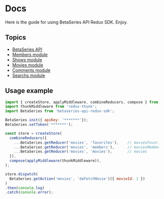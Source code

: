 # Docs

Here is the guide for using BetaSeries API Redux SDK. Enjoy.

## Topics

* [BetaSeries API](betaseries.md)
* [Members module](members.md)
* [Shows module](shows.md)
* [Movies module](movies.md)
* [Comments module](comments.md)
* [Searchs module](searchs.md)

## Usage example

```js
import { createStore, applyMiddleware, combineReducers, compose } from 'redux';
import thunkMiddleware from 'redux-thunk';
import BetaSeries from 'betaseries-api-redux-sdk';

BetaSeries.init({ apiKey: '*******'});
BetaSeries.setToken('*******');

const store = createStore(
  combineReducers({
    ...BetaSeries.getReducer('movies', 'favorites'),    // moviesFavorites
    ...BetaSeries.getReducer('movies', 'members'),      // moviesMembers
    ...BetaSeries.getReducer('movies', 'movies'),       // movies
  }),
  compose(applyMiddleware(thunkMiddleware)),
);

store.dispatch(
  BetaSeries.getAction('movies', 'doFetchMovie')({ movieId: 1 })
)
.then(console.log)
.catch(console.error);
```
